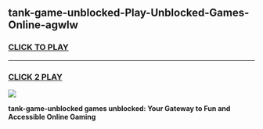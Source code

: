 
## tank-game-unblocked-Play-Unblocked-Games-Online-agwlw
<h3>
<a href="https://premium76.site?title=tank-game-unblocked&ref=25A">CLICK TO PLAY</a></h3>
<hr>

<h3>
<a href="https://premium76.site?title=tank-game-unblocked&ref=25A">CLICK 2 PLAY</a>
  
</h3>

<a href="https://premium76.site?title=tank-game-unblocked&ref=25A"><img src="https://clearcache.store/games.png"></a>


**tank-game-unblocked games unblocked: Your Gateway to Fun and Accessible Online Gaming**
